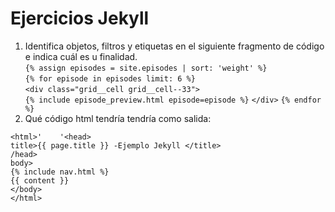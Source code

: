 # Ejercicios Jekyll

1. Identifica objetos, filtros y etiquetas en el siguiente fragmento de código e indica cuál es u finalidad.  
`{% assign episodes = site.episodes | sort: 'weight' %}`  
        `{% for episode in episodes limit: 6 %}`   
          `<div class="grid__cell grid__cell--33">`  
            `{% include episode_preview.html episode=episode %}`
          `</div>`
        `{% endfor %}`
2. Qué código html tendría tendría como salida:

`<html>'   
'<head>`  
    `title>{{ page.title }} -Ejemplo Jekyll </title>`  
`/head>`  
`body>`  
    `{% include nav.html %}`  
    `{{ content }}`  
`</body>`  
`</html>`  
